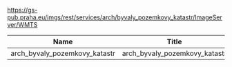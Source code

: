 https://gs-pub.praha.eu/imgs/rest/services/arch/byvaly_pozemkovy_katastr/ImageServer/WMTS

|Name|Title|Abstract|
|--|--|--|
|arch_byvaly_pozemkovy_katastr|arch_byvaly_pozemkovy_katastr||
